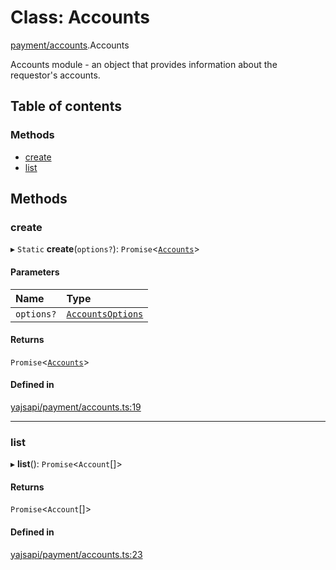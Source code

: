 # Class: Accounts

[payment/accounts](../modules/payment_accounts.md).Accounts

Accounts module - an object that provides information about the requestor's accounts.

## Table of contents

### Methods

- [create](payment_accounts.Accounts.md#create)
- [list](payment_accounts.Accounts.md#list)

## Methods

### create

▸ `Static` **create**(`options?`): `Promise`<[`Accounts`](payment_accounts.Accounts.md)\>

#### Parameters

| Name | Type |
| :------ | :------ |
| `options?` | [`AccountsOptions`](../interfaces/payment_accounts.AccountsOptions.md) |

#### Returns

`Promise`<[`Accounts`](payment_accounts.Accounts.md)\>

#### Defined in

[yajsapi/payment/accounts.ts:19](https://github.com/golemfactory/yajsapi/blob/5793bb7/yajsapi/payment/accounts.ts#L19)

___

### list

▸ **list**(): `Promise`<`Account`[]\>

#### Returns

`Promise`<`Account`[]\>

#### Defined in

[yajsapi/payment/accounts.ts:23](https://github.com/golemfactory/yajsapi/blob/5793bb7/yajsapi/payment/accounts.ts#L23)
